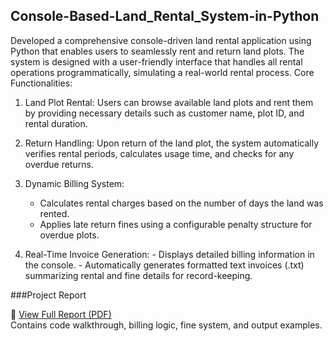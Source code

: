 ## Console-Based-Land_Rental_System-in-Python
Developed a comprehensive console-driven land rental application using Python that enables users to seamlessly rent and return land plots. The system is designed with a user-friendly interface that handles all rental operations programmatically, simulating a real-world rental process.
Core Functionalities:
1) Land Plot Rental: Users can browse available land plots and rent them by providing necessary details such as customer name, plot ID, and rental duration.

2) Return Handling: Upon return of the land plot, the system automatically verifies rental periods, calculates usage time, and checks for any overdue returns.

 3) Dynamic Billing System:
    - Calculates rental charges based on the number of days the land was rented.
    - Applies late return fines using a configurable penalty structure for overdue plots.
     
  4) Real-Time Invoice Generation:
    - Displays detailed billing information in the console.
    - Automatically generates formatted text invoices (.txt) summarizing rental and fine details for record-keeping.
     
###Project Report

📄 [View Full Report (PDF)](./Documentation/Land_Rental_Report_SujalParajuli.pdf)  
Contains code walkthrough, billing logic, fine system, and output examples.

